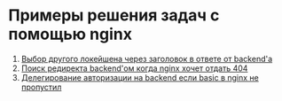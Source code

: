 # Примеры решения задач с помощью nginx

1. [Выбор другого локейшена через заголовок в ответе от backend'a](/doc/accel-redirect.md)
2. [Поиск редиректа backend'ом когда nginx хочет отдать 404](/doc/redirect-after-404.md)
2. [Делегирование авторизации на backend если basic в nginx не пропустил](/doc/basic-with-token.md)